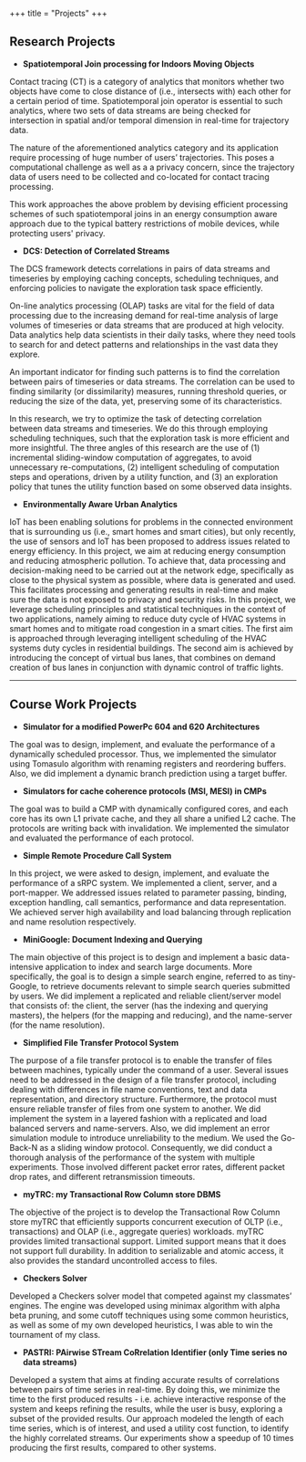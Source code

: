 +++
title = "Projects"
+++

## Research Projects

* **Spatiotemporal Join processing for Indoors Moving Objects**

Contact tracing (CT) is a category of analytics that monitors whether two objects have come to close distance of (i.e., intersects with) each other for a certain period of time. Spatiotemporal join operator is essential to such analytics, where two sets of data streams are being checked for intersection in spatial and/or temporal dimension in real-time for trajectory data. 

The nature of the aforementioned analytics category and its application require processing of huge number of users’ trajectories. This poses a computational challenge as well as a a privacy concern, since the trajectory data of users need to be collected and co-located for contact tracing processing. 

This work approaches the above problem by devising efficient processing schemes of such spatiotemporal joins in an energy consumption aware approach due to the typical battery restrictions of mobile devices, while protecting users' privacy.

* **DCS: Detection of Correlated Streams**

The DCS framework detects correlations in pairs of data streams and timeseries by employing caching concepts, scheduling techniques, and enforcing policies to navigate the exploration task space efficiently.

On-line analytics processing (OLAP) tasks are vital for the field of data processing due to the increasing demand for real-time analysis of large volumes of timeseries or data streams that are produced at high velocity. Data analytics help data scientists in their daily tasks, where they need tools to search for and detect patterns and relationships in the vast data they explore.

An important indicator for finding such patterns is to find the correlation between pairs of timeseries or data streams. The correlation can be used to finding similarity (or dissimilarity) measures, running threshold queries, or reducing the size of the data, yet, preserving some of its characteristics.

In this research, we try to optimize the task of detecting correlation between data streams and timeseries. We do this through employing scheduling techniques, such that the exploration task is more efficient and more insightful. The three angles of this research are the use of (1) incremental sliding-window computation of aggregates, to avoid unnecessary re-computations, (2) intelligent scheduling of computation steps and operations, driven by a utility function, and (3) an exploration policy that tunes the utility function based on some observed data insights.

* **Environmentally Aware Urban Analytics**

IoT has been enabling solutions for problems in the connected environment that is surrounding us (i.e., smart homes and smart cities), but only recently, the use of sensors and IoT has been proposed to address issues related to energy efficiency. In this project, we aim at reducing energy consumption and reducing atmospheric pollution. To achieve that, data processing and decision-making need to be carried out at the network edge, specifically as close to the physical system as possible, where data is generated and used. This facilitates processing and generating results in real-time and make sure the data is not exposed to privacy and security risks. In this project, we leverage scheduling principles and statistical techniques in the context of two applications, namely aiming to reduce duty cycle of HVAC systems in smart homes and to mitigate road congestion in a smart cities. The first aim is approached through leveraging intelligent scheduling of the HVAC systems duty cycles in residential buildings. The second aim is achieved by introducing the concept of virtual bus lanes, that combines on demand creation of bus lanes in conjunction with dynamic control of traffic lights.

---

## Course Work Projects

* **Simulator for a modified PowerPc 604 and 620 Architectures**

 The goal was to design, implement, and evaluate the performance of a dynamically scheduled processor. Thus, we implemented the simulator using Tomasulo algorithm with renaming registers and reordering buffers. Also, we did implement a dynamic branch prediction using a target buffer.

* **Simulators for cache coherence protocols (MSI, MESI) in CMPs**

The goal was to build a CMP with dynamically configured cores, and each core has its own L1 private cache, and they all share a unified L2 cache. The protocols are writing back with invalidation. We implemented the simulator and evaluated the performance of each protocol. 

* **Simple Remote Procedure Call System**

In this project, we were asked to design, implement, and evaluate the performance of a sRPC system. We implemented a client, server, and a port-mapper. We addressed issues related to parameter passing, binding, exception handling, call semantics, performance and data representation. We achieved server high availability and load balancing through replication and name resolution respectively. 

* **MiniGoogle: Document Indexing and Querying**

The main objective of this project is to design and implement a basic data-intensive application to index and search large documents. More specifically, the goal is to design a simple search engine, referred to as tiny-Google, to retrieve documents relevant to simple search queries submitted by users. We did implement a replicated and reliable client/server model that consists of: the client, the server (has the indexing and querying masters), the helpers (for the mapping and reducing), and the name-server (for the name resolution).

* **Simplified File Transfer Protocol System**

The purpose of a file transfer protocol is to enable the transfer of files between machines, typically under the command of a user. Several issues need to be addressed in the design of a file transfer protocol, including dealing with differences in file name conventions, text and data representation, and directory structure. Furthermore, the protocol must ensure reliable transfer of files from one system to another. We did implement the system in a layered fashion with a replicated and load balanced servers and name-servers. Also, we did implement an error simulation module to introduce unreliability to the medium. We used the Go-Back-N as a sliding window protocol. Consequently, we did conduct a thorough analysis of the performance of the system with multiple experiments. Those involved different packet error rates, different packet drop rates, and different retransmission timeouts. 

* **myTRC: my Transactional Row Column store DBMS**

The objective of the project is to develop the Transactional Row Column store myTRC that efficiently supports concurrent execution of OLTP (i.e., transactions) and OLAP (i.e., aggregate queries) workloads. myTRC provides limited transactional support. Limited support means that it does not support full durability. In addition to serializable and atomic access, it also provides the standard uncontrolled access to files.

* **Checkers Solver**

Developed a Checkers solver model that competed against my classmates’ engines. The engine was developed using minimax algorithm with alpha beta pruning, and some cutoff techniques using some common heuristics, as well as some of my own developed heuristics, I was able to win the tournament of my class. 

* **PASTRI: PAirwise STream CoRrelation Identifier (only Time series no data streams)**

Developed a system that aims at finding accurate results of correlations between pairs of time series in real-time. By doing this, we minimize the time to the first produced results - i.e. achieve interactive response of the system and keeps refining the results, while the user is busy, exploring a subset of the provided results. Our approach modeled the length of each time series, which is of interest, and used a utility cost function, to identify the highly correlated streams. Our experiments show a speedup of 10 times producing the first results, compared to other systems. 